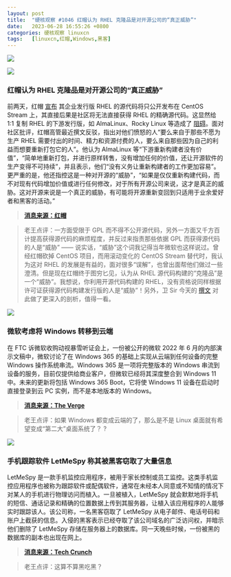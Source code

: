 ```yaml
---
layout: post
title:	"硬核观察 #1046 红帽认为 RHEL 克隆品是对开源公司的“真正威胁”"
date:	2023-06-28 16:55:26 +0800 
categories:	硬核观察 linuxcn 
tags:	[linuxcn,红帽,Windows,黑客]
---
```



![](/Asserts/Images//attachment/album/202306/28/165428spqmkkkwoj9lsd2u.jpg)


![](/Asserts/Images//attachment/album/202306/28/165440o0k08yy4x85txziy.jpg)


### 红帽认为 RHEL 克隆品是对开源公司的“真正威胁”


前两天，红帽 [宣布](/article-15933-1.html) 其企业发行版 RHEL 的源代码将只公开发布在 CentOS Stream 上，其直接后果是社区将无法直接获得 RHEL 的精确源代码。这显然给 1:1 复制 RHEL 的下游发行版，如 AlmaLinux、Rocky Linux 等造成了 [阻碍](/article-15936-1.html)。面对社区批评，红帽高管最近撰文反驳，指出对他们愤怒的人“要么来自于那些不愿为生产 RHEL 需要付出的时间、精力和资源付费的人，要么来自那些因为自己的利益而想要重新打包它的人”。他认为 AlmaLinux 等“下游重新构建者没有价值”，“简单地重新打包，并进行原样转售，没有增加任何的价值，还让开源软件的生产变得不可持续”，并且表示，他们“没有义务让重新构建者的工作更加容易”。更严重的是，他还指控这是一种对开源的“威胁”，“如果是仅仅重新构建代码，而不对现有代码增加价值或进行任何修改，对于所有开源公司来说，这才是真正的威胁。这对开源来说是一个真正的威胁，有可能将开源重新变回到只适用于业余爱好者和黑客的活动。”



> 
> **[消息来源：红帽](https://mp.weixin.qq.com/s/RELpVQ541cQgU7wkyhVjEQ)**
> 
> 
> 



> 
> 老王点评：一方面受限于 GPL 而不得不公开源代码，另外一方面又千方百计提高获得源代码的麻烦程度，并反过来指责那些依据 GPL 而获得源代码的人是“威胁” —— 说实话，“威胁”这个词我记得当年微软也这样说过。曾经红帽砍掉 CentOS 项目，而用滚动变化的 CentOS Stream 替代时，我认为这对 RHEL 的发展是有益的，面对很多“误解”，也曾出面帮他们做过一些澄清。但是现在红帽终于图穷匕见，认为从 RHEL 源代码构建的“克隆品”是一个“威胁”。我想说，你利用开源代码构建的 RHEL，没有资格说同样根据许可证获得源代码构建发行版的人是“威胁”！另外，卫 Sir 今天的 [撰文](https://mp.weixin.qq.com/s/njYYeeSMAebJRp5kUkYxKA) 对此做了更深入的剖析，值得一看。
> 
> 
> 


![](/Asserts/Images//attachment/album/202306/28/165455t1b3bbnr8vrr63og.jpg)


### 微软考虑将 Windows 转移到云端


在 FTC 诉微软收购动视暴雪听证会上，一份被公开的微软 2022 年 6 月的内部演示文稿中，微软讨论了在 Windows 365 的基础上实现从云端到任何设备的完整 Windows 操作系统串流。Windows 365 是一项将完整版本的 Windows 串流到设备的服务，目前仅提供给商业客户，但微软已经将其深度整合到 Windows 11 中。未来的更新将包括 Windows 365 Boot，它将使 Windows 11 设备在启动时直接登录到云 PC 实例，而不是本地版本的 Windows。



> 
> **[消息来源：The Verge](https://www.theverge.com/2023/6/27/23775117/microsoft-windows-11-cloud-consumer-strategy)**
> 
> 
> 



> 
> 老王点评：如果 Windows 都变成云端的了，那么是不是 Linux 桌面就有希望变成“第二大”桌面系统了？ ?
> 
> 
> 


![](/Asserts/Images//attachment/album/202306/28/165510lgpicpnevpknnfav.jpg)


### 手机跟踪软件 LetMeSpy 称其被黑客窃取了大量信息


LetMeSpy 是一款手机监控应用程序，被用于家长控制或员工监控。这类手机监控应用程序也被称为跟踪软件或配偶软件，通常在未经本人同意或不知情的情况下对某人的手机进行物理访问而植入。一旦被植入，LetMeSpy 就会默默地将手机的短信、通话记录和精确的位置数据上传到其服务器，让植入该应用程序的人能够实时跟踪该人。该公司称，一名黑客窃取了 LetMeSpy 从电子邮件、电话号码和账户上截获的信息。入侵的黑客表示已经夺取了该公司域名的广泛访问权，并暗示他们删除了 LetMeSpy 存储在服务器上的数据库。同一天晚些时候，一份被黑的数据库的副本也出现在网上。



> 
> **[消息来源：Tech Crunch](https://techcrunch.com/2023/06/27/letmespy-hacked-spyware-thousands/)**
> 
> 
> 



> 
> 老王点评：这算不算黑吃黑？
> 
> 
>
